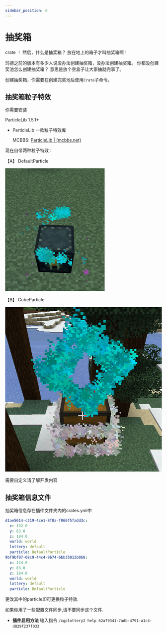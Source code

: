 ```yaml
---
sidebar_position: 6
---
```


# 抽奖箱

crate ！ 然后，什么是抽奖箱？ 放在地上的箱子才叫抽奖箱啊！

玛德之前的版本有多少人说没办法创建抽奖箱，没办法创建抽奖箱。 你都没创建奖池怎么创建抽奖箱？ 意思是放个空盒子让大家抽就完事了。



创建抽奖箱，你需要在创建完奖池后使用`Crate`子命令。



## 抽奖箱粒子特效

你需要安装

ParticleLib 1.5.1+

- ParticleLib 一款粒子特效库

  MCBBS: [ParticleLib | (mcbbs.net)](https://www.mcbbs.net/thread-1429983-1-2.html)

现在自带两种粒子特效：

【A】 DefaultParticle

![crate1](_images/crate1.gif)

【B】 CubeParticle

![crate2](_images/crate2.png)

需要自定义请了解开发内容



## 抽奖箱信息文件

抽奖箱信息存在插件文件夹内的crates.yml中

```yaml
d1ae5614-c319-4ce1-8f8a-f066f5fadd3c:
  x: 132.0
  y: 83.0
  z: 184.0
  world: world
  lottery: default
  particle: DefaultParticle
9bf9bf07-68c9-44c4-9b74-6bb35012b068:
  x: 124.0
  y: 83.0
  z: 184.0
  world: world
  lottery: default
  particle: DefaultParticle
```



更改其中的particle即可更换粒子特效.



如果你用了一些配置文件同步,请不要同步这个文件.



- **插件启用方法** 输入指令 `/xgplottery2 help 62a79341-7adb-4791-a1c4-d829f237f033`